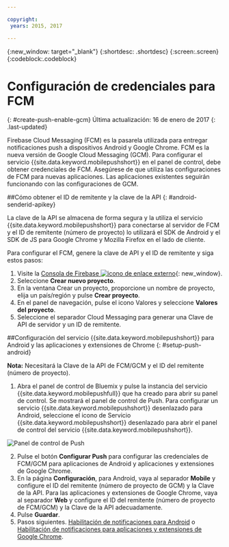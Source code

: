 ```yaml
---

copyright:
 years: 2015, 2017

---
```


{:new_window: target="_blank"}
{:shortdesc: .shortdesc}
{:screen:.screen}
{:codeblock:.codeblock}

# Configuración de credenciales para FCM
{: #create-push-enable-gcm}
Última actualización: 16 de enero de 2017
{: .last-updated}

Firebase Cloud Messaging (FCM) es la pasarela utilizada para entregar notificaciones push a dispositivos Android y Google Chrome. FCM es la nueva versión de Google Cloud Messaging (GCM). Para configurar el servicio {{site.data.keyword.mobilepushshort}} en el panel de control, debe obtener credenciales de FCM. Asegúrese de que utiliza las configuraciones de FCM para nuevas aplicaciones. Las aplicaciones existentes seguirán funcionando con las configuraciones de GCM.

##Cómo obtener el ID de remitente y la clave de la API
{: #android-senderid-apikey}

La clave de la API se almacena de forma segura y la utiliza el servicio {{site.data.keyword.mobilepushshort}} para conectarse al servidor de FCM y el ID de remitente (número de proyecto) lo utilizará el SDK de Android y el SDK de JS para Google Chrome y Mozilla Firefox en el lado de cliente. 

Para configurar el FCM, genere la clave de API y el ID de remitente y siga estos pasos:

1. Visite la [Consola de Firebase ![icono de enlace externo](../../icons/launch-glyph.svg "icono de enlace externo")](https://console.firebase.google.com/?pli=1){: new_window}.
2. Seleccione **Crear nuevo proyecto**. 
3. En la ventana Crear un proyecto, proporcione un nombre de proyecto, elija un país/región y pulse **Crear proyecto**.
3. En el panel de navegación, pulse el icono Valores y seleccione **Valores del proyecto**.
4. Seleccione el separador Cloud Messaging para generar una Clave de API de servidor y un ID de remitente.

##Configuración del servicio {{site.data.keyword.mobilepushshort}} para Android y las aplicaciones y extensiones de Chrome
{: #setup-push-android}

**Nota:** Necesitará la Clave de la API de FCM/GCM y el ID del remitente (número de proyecto).

1. Abra el panel de control de Bluemix y pulse la instancia del servicio {{site.data.keyword.mobilepushfull}} que ha creado para abrir su panel de control. Se mostrará el panel de control de Push. Para configurar un servicio {{site.data.keyword.mobilepushshort}} desenlazado para Android, seleccione el icono de Servicio {{site.data.keyword.mobilepushshort}} desenlazado para abrir el panel de control del servicio {{site.data.keyword.mobilepushshort}}. 

![Panel de control de Push](images/push_unbound.jpg)

2. Pulse el botón **Configurar Push** para configurar las credenciales de FCM/GCM para aplicaciones de Android y aplicaciones y extensiones de Google Chrome.
3. En la página **Configuración**, para Android, vaya al separador **Mobile** y configure el ID del remitente (número de proyecto de GCM) y la Clave de la API. Para las aplicaciones y extensiones de Google Chrome, vaya al separador **Web** y configure el ID del remitente (número de proyecto de FCM/GCM) y la Clave de la API adecuadamente.
4. Pulse **Guardar**.
5. Pasos siguientes. [Habilitación de notificaciones para Android](c_enable_push.html) o [Habilitación de notificaciones para aplicaciones y extensiones de Google Chrome](c_enable_push.html).


